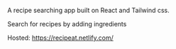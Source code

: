 A recipe searching app built on React and Tailwind css.

Search for recipes by adding ingredients

Hosted: https://recipeat.netlify.com/

